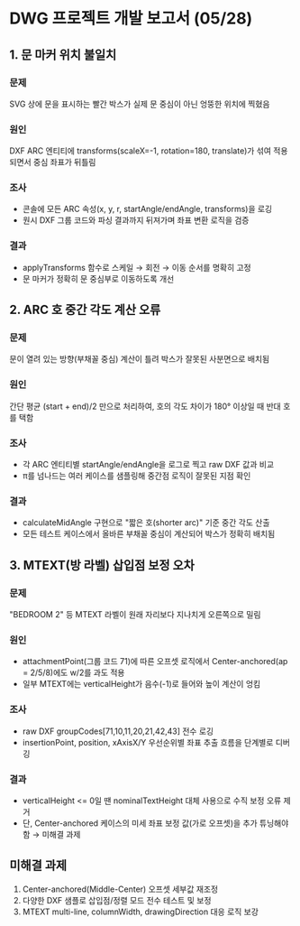 # DWG 프로젝트 개발 보고서 (05/28)

## 1. 문 마커 위치 불일치

### 문제
SVG 상에 문을 표시하는 빨간 박스가 실제 문 중심이 아닌 엉뚱한 위치에 찍혔음

### 원인
DXF ARC 엔티티에 transforms(scaleX=-1, rotation=180, translate)가 섞여 적용되면서 중심 좌표가 뒤틀림

### 조사
- 콘솔에 모든 ARC 속성(x, y, r, startAngle/endAngle, transforms)을 로깅
- 원시 DXF 그룹 코드와 파싱 결과까지 뒤져가며 좌표 변환 로직을 검증

### 결과
- applyTransforms 함수로 스케일 → 회전 → 이동 순서를 명확히 고정
- 문 마커가 정확히 문 중심부로 이동하도록 개선

## 2. ARC 호 중간 각도 계산 오류

### 문제
문이 열려 있는 방향(부채꼴 중심) 계산이 틀려 박스가 잘못된 사분면으로 배치됨

### 원인
간단 평균 (start + end)/2 만으로 처리하여, 호의 각도 차이가 180° 이상일 때 반대 호를 택함

### 조사
- 각 ARC 엔티티별 startAngle/endAngle을 로그로 찍고 raw DXF 값과 비교
- π를 넘나드는 여러 케이스를 샘플링해 중간점 로직이 잘못된 지점 확인

### 결과
- calculateMidAngle 구현으로 "짧은 호(shorter arc)" 기준 중간 각도 산출
- 모든 테스트 케이스에서 올바른 부채꼴 중심이 계산되어 박스가 정확히 배치됨

## 3. MTEXT(방 라벨) 삽입점 보정 오차

### 문제
"BEDROOM 2" 등 MTEXT 라벨이 원래 자리보다 지나치게 오른쪽으로 밀림

### 원인
- attachmentPoint(그룹 코드 71)에 따른 오프셋 로직에서 Center-anchored(ap = 2/5/8)에도 w/2를 과도 적용
- 일부 MTEXT에는 verticalHeight가 음수(-1)로 들어와 높이 계산이 엉킴

### 조사
- raw DXF groupCodes[71,10,11,20,21,42,43] 전수 로깅
- insertionPoint, position, xAxisX/Y 우선순위별 좌표 추출 흐름을 단계별로 디버깅

### 결과
- verticalHeight <= 0일 땐 nominalTextHeight 대체 사용으로 수직 보정 오류 제거
- 단, Center-anchored 케이스의 미세 좌표 보정 값(가로 오프셋)을 추가 튜닝해야 함 → 미해결 과제

## 미해결 과제

1. Center-anchored(Middle-Center) 오프셋 세부값 재조정
2. 다양한 DXF 샘플로 삽입점/정렬 모드 전수 테스트 및 보정
3. MTEXT multi-line, columnWidth, drawingDirection 대응 로직 보강 
